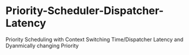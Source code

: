 # Priority-Scheduler-Dispatcher-Latency
Priority Scheduling with Context Switching Time/Dispatcher Latency and Dyanmically changing Priority 
